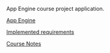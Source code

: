 App Engine course project application. 

[App Engine][1]

[Implemented requirements][2]

[Course Notes][3]


[1]: https://developers.google.com/appengine
[2]: https://docs.google.com/document/d/1H9anIDV4QCPttiQEwpGe6MnMBx92XCOlz0B4ciD7lOs/pub
[3]: https://docs.google.com/a/jobsity.com/document/d/1CgzU_0dbGAIlfPVv9B0LTmOJUWLTvAwx9BQ4AcPQQzQ/edit?usp=sharing
